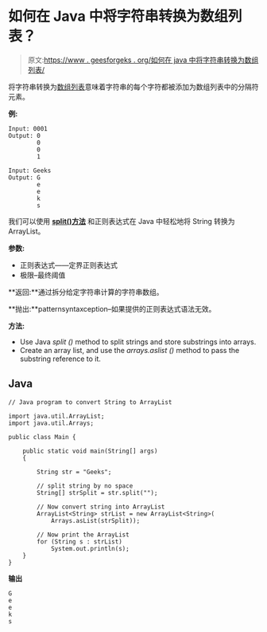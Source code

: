 # 如何在 Java 中将字符串转换为数组列表？

> 原文:[https://www . geesforgeks . org/如何在 java 中将字符串转换为数组列表/](https://www.geeksforgeeks.org/how-to-convert-a-string-to-arraylist-in-java/)

将字符串转换为[数组列表](https://www.geeksforgeeks.org/arraylist-in-java/)意味着字符串的每个字符都被添加为数组列表中的分隔符元素。

**例:**

```
Input: 0001
Output: 0
        0
        0
        1

Input: Geeks
Output: G
        e
        e
        k
        s
```

我们可以使用 [**split()方法**](https://www.geeksforgeeks.org/split-string-java-examples/) 和正则表达式在 Java 中轻松地将 String 转换为 ArrayList。

**参数:**

*   正则表达式——定界正则表达式
*   极限–最终阈值

**返回:**通过拆分给定字符串计算的字符串数组。

**抛出:**patternsyntaxception–如果提供的正则表达式语法无效。

**方法:**

*   Use Java *split ()* method to split strings and store substrings into arrays.
*   Create an array list, and use the *arrays.aslist ()* method to pass the substring reference to it.

## Java

```
// Java program to convert String to ArrayList

import java.util.ArrayList;
import java.util.Arrays;

public class Main {

    public static void main(String[] args)
    {

        String str = "Geeks";

        // split string by no space
        String[] strSplit = str.split("");

        // Now convert string into ArrayList
        ArrayList<String> strList = new ArrayList<String>(
            Arrays.asList(strSplit));

        // Now print the ArrayList
        for (String s : strList)
            System.out.println(s);
    }
}
```

**输出**

```
G
e
e
k
s
```